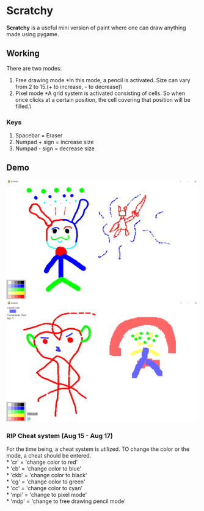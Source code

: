 # Scratchy
**Scratchy** is a useful mini version of paint where one can draw anything made using pygame.

## Working
There are two modes:
1. Free drawing mode
*In this mode, a pencil is activated. Size can vary from 2 to 15.(+ to increase, - to decrease)\
2. Pixel mode
*A grid system is activated consisting of cells. So when once clicks at a certain position, the cell covering that position will be filled.\

### Keys
1. Spacebar = Eraser
2. Numpad + sign = increase size
3. Numpad - sign = decrease size

## Demo
![Demo1](images/demo.png)
![Demo2](images/demo3.png)

### RIP Cheat system (Aug 15 - Aug 17)
For the time being, a cheat system is utilized. TO change the color or the mode, a cheat should be entered.\
    * 'cr' = 'change color to red'\
    * 'cb' = 'change color to blue'\
    * 'ckb' = 'change color to black'\
    * 'cg' = 'change color to green'\
    * 'cc' = 'change color to cyan'\
    * 'mpi' = 'change to pixel mode'\
    * 'mdp' = 'change to free drawing pencil mode'

